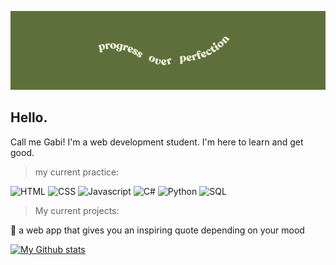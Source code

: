 ![ ](banner.png)

## Hello.

Call me Gabi! I'm a web development student. I'm here to learn and get good.  

> my current practice:

![HTML](https://img.shields.io/badge/HTML5-E34F26?style=for-the-badge&logo=html5&logoColor=white)
![CSS](https://img.shields.io/badge/CSS3-1572B6?style=for-the-badge&logo=css3&logoColor=white)
![Javascript](https://img.shields.io/badge/JavaScript-F7DF1E?style=for-the-badge&logo=javascript&logoColor=black)
![C#](https://img.shields.io/badge/C%23-239120?style=for-the-badge&logo=c-sharp&logoColor=white)
![Python](https://img.shields.io/badge/Python-3776AB?style=for-the-badge&logo=python&logoColor=white)
![SQL](https://img.shields.io/badge/SQL-fcba03?style=for-the-badge&logo=sql&logoColor=white)

> My current projects:

📖 a web app that gives you an inspiring quote depending on your mood



[![My Github stats](https://github-readme-stats.vercel.app/api?username=gabi-studio)](https://github.com/gabi-studio/github-readme-stats)
